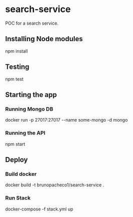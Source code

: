 # search-service
POC for a search service.

## Installing Node modules
npm install

## Testing
npm test

## Starting the app
### Running Mongo DB
docker run -p 27017:27017 --name some-mongo -d mongo

### Running the API
npm start

## Deploy
### Build docker
docker build -t brunopacheco1/search-service .

### Run Stack
docker-compose -f stack.yml up